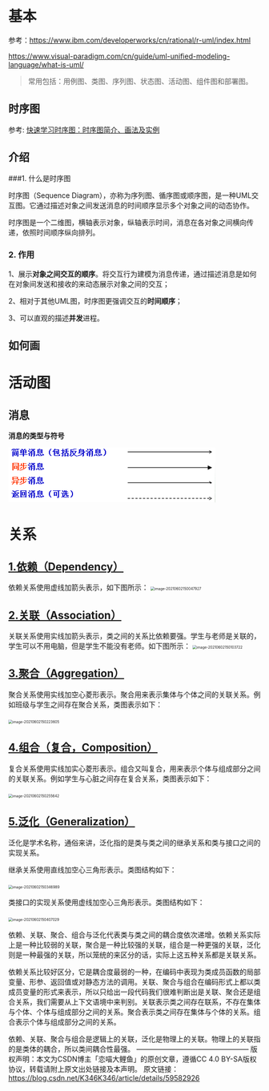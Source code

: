 # 基本

参考：<https://www.ibm.com/developerworks/cn/rational/r-uml/index.html>

https://www.visual-paradigm.com/cn/guide/uml-unified-modeling-language/what-is-uml/

>  常用包括：用例图、类图、序列图、状态图、活动图、组件图和部署图。



## 时序图

参考: [快速学习时序图：时序图简介、画法及实例]([http://www.woshipm.com/ucd/607593.html](http://www.woshipm.com/ucd/607593.html))

## 介绍

###1. 什么是时序图

时序图（Sequence Diagram），亦称为序列图、循序图或顺序图，是一种UML交互图。它通过描述对象之间发送消息的时间顺序显示多个对象之间的动态协作。

时序图是一个二维图，横轴表示对象，纵轴表示时间，消息在各对象之间横向传递，依照时间顺序纵向排列。

### 2. 作用

1、展示**对象之间交互的顺序**。将交互行为建模为消息传递，通过描述消息是如何在对象间发送和接收的来动态展示对象之间的交互；

2、相对于其他UML图，时序图更强调交互的**时间顺序**；

3、可以直观的描述**并发**进程。



## 如何画





# 活动图

## 消息

**消息的类型与符号**

 ![img](assets/20203237-684175dd526349d5bd9e651c907d6e95.png)

# 关系

## [1.依赖（Dependency）](https://blog.csdn.net/K346K346/article/details/59582926#1Dependency_4)

依赖关系使用虚线加箭头表示，如下图所示：
<img src="/Users/eleme/git/blog/代码文档/UML.assets/image-20210602150047927.png" alt="image-20210602150047927" style="zoom:50%;" />



## [2.关联（Association）](https://blog.csdn.net/K346K346/article/details/59582926#2Association_34)

关联关系使用实线加箭头表示，类之间的关系比依赖要强。学生与老师是关联的，学生可以不用电脑，但是学生不能没有老师。如下图所示：
<img src="/Users/eleme/git/blog/代码文档/UML.assets/image-20210602150103722.png" alt="image-20210602150103722" style="zoom:50%;" />

## [3.聚合（Aggregation）](https://blog.csdn.net/K346K346/article/details/59582926#3Aggregation_68)

聚合关系使用实线加空心菱形表示。聚合用来表示集体与个体之间的关联关系。例如班级与学生之间存在聚合关系，类图表示如下：

<img src="/Users/eleme/git/blog/代码文档/UML.assets/image-20210602150223605.png" alt="image-20210602150223605" style="zoom:50%;" />

## [4.组合（复合，Composition）](https://blog.csdn.net/K346K346/article/details/59582926#4Composition_81)

复合关系使用实线加实心菱形表示。组合又叫复合，用来表示个体与组成部分之间的关联关系。例如学生与心脏之间存在复合关系，类图表示如下：

<img src="/Users/eleme/git/blog/代码文档/UML.assets/image-20210602150255642.png" alt="image-20210602150255642" style="zoom:50%;" />

## [5.泛化（Generalization）](https://blog.csdn.net/K346K346/article/details/59582926#5Generalization_115)

泛化是学术名称，通俗来讲，泛化指的是类与类之间的继承关系和类与接口之间的实现关系。

继承关系使用直线加空心三角形表示。类图结构如下：

<img src="/Users/eleme/git/blog/代码文档/UML.assets/image-20210602150346989.png" alt="image-20210602150346989" style="zoom:50%;" />

类接口的实现关系使用虚线加空心三角形表示。类图结构如下：

<img src="/Users/eleme/git/blog/代码文档/UML.assets/image-20210602150407029.png" alt="image-20210602150407029" style="zoom:50%;" />

依赖、关联、聚合、组合与泛化代表类与类之间的耦合度依次递增。依赖关系实际上是一种比较弱的关联，聚合是一种比较强的关联，组合是一种更强的关联，泛化则是一种最强的关联，所以笼统的来区分的话，实际上这五种关系都是关联关系。

依赖关系比较好区分，它是耦合度最弱的一种，在编码中表现为类成员函数的局部变量、形参、返回值或对静态方法的调用。关联、聚合与组合在编码形式上都以类成员变量的形式来表示，所以只给出一段代码我们很难判断出是关联、聚合还是组合关系，我们需要从上下文语境中来判别。关联表示类之间存在联系，不存在集体与个体、个体与组成部分之间的关系。聚合表示类之间存在集体与个体的关系。组合表示个体与组成部分之间的关系。

依赖、关联、聚合与组合是逻辑上的关联，泛化是物理上的关联。物理上的关联指的是类体的耦合，所以类间耦合性最强。
————————————————
版权声明：本文为CSDN博主「恋喵大鲤鱼」的原创文章，遵循CC 4.0 BY-SA版权协议，转载请附上原文出处链接及本声明。
原文链接：https://blog.csdn.net/K346K346/article/details/59582926